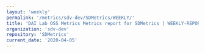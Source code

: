```yaml
---
layout: 'weekly'
permalink: '/metrics/sdv-dev/SDMetrics/WEEKLY/'
title: 'DAI Lab OSS Metrics Metrics report for SDMetrics | WEEKLY-REPORT-2020-04-05'
organization: 'sdv-dev'
repository: 'SDMetrics'
current_date: '2020-04-05'
---
```

